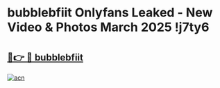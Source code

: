 # bubblebfiit Onlyfans Leaked - New Video & Photos March 2025 !j7ty6

# <h2><a href="https://i8un5e.iuczelnia.edu.pl?title=bubblebfiit&ref=j7ty6">🔗👉 🔴 bubblebfiit</a></h2>

[![acn](https://github.com/user-attachments/assets/0f9c940e-d8b0-45ae-aac7-cd30a18b3e1c)](https://i8un5e.iuczelnia.edu.pl?title=bubblebfiit&ref=j7ty6)

